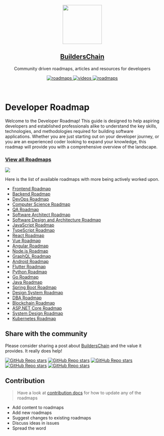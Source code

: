 <p align="center">
  <img src="https://github.com/BuildersChain/Developers-Roadmap" height="128">
  <h2 align="center"><a href="https://github.com/BuildersChain">BuildersChain</a></h2>
  <p align="center">Community driven roadmaps, articles and resources for developers</p>
  <p align="center">
    <a href="https://github.com/BuildersChain/Developers-Roadmap">
    	<img src="https://img.shields.io/badge/-Roadmaps%20-0a0a0a.svg?style=flat&colorA=0a0a0a" alt="roadmaps" />
    </a>
    <a href="">
    	<img src="https://img.shields.io/badge/-Videos-0a0a0a.svg?style=flat&colorA=0a0a0a" alt="videos" />
    </a>
    <!-- <a href="https://github.com/kamranahmedse/developer-roadmap/tree/0471d44c8fae58b6a36a7c57bba12253916d0249/translations">
    	<img src="https://img.shields.io/badge/-Translations-0a0a0a.svg?style=flat&colorA=0a0a0a" alt="videos" />
    </a> -->
    <a href="">
    	<img src="https://img.shields.io/badge/%E2%9D%A4-YouTube%20Channel-0a0a0a.svg?style=flat&colorA=0a0a0a" alt="roadmaps" />
    </a>
  </p>
</p>

<br>



# Developer Roadmap
Welcome to the Developer Roadmap! This guide is designed to help aspiring developers and established professionals alike to understand the key skills, technologies, and methodologies required for building software applications. Whether you are just starting out on your developer journey, or you are an experienced coder looking to expand your knowledge, this roadmap will provide you with a comprehensive overview of the landscape.


### [View all Roadmaps](https://github.com/BuildersChain/Developers-Roadmap)

![](https://i.imgur.com/waxVImv.png)

Here is the list of available roadmaps with more being actively worked upon.

- [Frontend Roadmap]()
- [Backend Roadmap]()
- [DevOps Roadmap]()
- [Computer Science Roadmap]()
- [QA Roadmap]()
- [Software Architect Roadmap]()
- [Software Design and Architecture Roadmap]()
- [JavaScript Roadmap]()
- [TypeScript Roadmap]()
- [React Roadmap]()
- [Vue Roadmap]()
- [Angular Roadmap]()
- [Node.js Roadmap]()
- [GraphQL Roadmap]()
- [Android Roadmap]()
- [Flutter Roadmap]()
- [Python Roadmap]()
- [Go Roadmap]()
- [Java Roadmap]()
- [Spring Boot Roadmap]()
- [Design System Roadmap]()
- [DBA Roadmap]()
- [Blockchain Roadmap]()
- [ASP.NET Core Roadmap]()
- [System Design Roadmap]()
- [Kubernetes Roadmap]()


## Share with the community

Please consider sharing a post about [BuildersChain](https://github.com/BuildersChain) and the value it provides. It really does help!

[![GitHub Repo stars](https://img.shields.io/badge/share%20on-reddit-red?logo=reddit)]()
[![GitHub Repo stars](https://img.shields.io/badge/share%20on-hacker%20news-orange?logo=ycombinator)]()
[![GitHub Repo stars](https://img.shields.io/badge/share%20on-twitter-03A9F4?logo=twitter)]()
[![GitHub Repo stars](https://img.shields.io/badge/share%20on-facebook-1976D2?logo=facebook)]()
[![GitHub Repo stars](https://img.shields.io/badge/share%20on-linkedin-3949AB?logo=linkedin)]()


## Contribution

> Have a look at [contribution docs](./contribution.md) for how to update any of the roadmaps

- Add content to roadmaps
- Add new roadmaps
- Suggest changes to existing roadmaps
- Discuss ideas in issues
- Spread the word



<!-- ## Key Skills
The following is a list of essential skills that every developer should possess:

Problem Solving: The ability to break down complex problems into smaller, more manageable parts.

Programming Fundamentals: A solid understanding of basic programming concepts such as data structures, algorithms, and programming languages.

Git & Version Control: Knowledge of Git and version control systems such as GitHub, GitLab, or Bitbucket.

Databases: An understanding of relational databases, NoSQL databases, and data storage solutions.

Web Development: Familiarity with HTML, CSS, JavaScript, and front-end frameworks such as React or Angular.

Back-End Development: Knowledge of server-side technologies such as Node.js, Ruby on Rails, or Django.

Agile Methodologies: Familiarity with Agile software development methodologies such as Scrum or Kanban.

Continuous Integration & Deployment (CI/CD): Knowledge of CI/CD pipelines and how to automate the software delivery process.

Cloud Computing: Understanding of cloud computing platforms such as AWS, GCP, or Azure.

Technologies
The following is a list of popular technologies and tools that are used by developers:

Front-End: React, Angular, Vue.js, HTML, CSS, JavaScript.

Back-End: Node.js, Ruby on Rails, Django, PHP, Java.

Databases: MySQL, MongoDB, PostgreSQL, Oracle, SQL Server.

Git & Version Control: GitHub, GitLab, Bitbucket.

Agile Methodologies: Scrum, Kanban.

CI/CD: Jenkins, Travis CI, CircleCI.

Cloud Computing: AWS, GCP, Azure.

Methodologies
The following is a list of methodologies that are commonly used in software development:

Agile: Agile methodologies prioritize iterative, incremental development and continuous delivery of software.

DevOps: DevOps is a set of practices that seeks to integrate software development and operations, enabling organizations to deliver software faster and with higher quality.

Continuous Integration & Deployment (CI/CD): CI/CD pipelines automate the software delivery process, enabling developers to deliver code changes faster and with greater confidence.

Conclusion
The developer landscape is constantly evolving, and it can be challenging to keep up with the latest technologies, methodologies, and best practices. However, by focusing on the key skills and technologies outlined in this roadmap, you can set yourself up for success as a software developer. Remember to continue learning and exploring new technologies, and always strive to improve your skills and knowledge. Good luck!
 Developers-Roadmap
This repo contains developer path for every tech stack. -->
